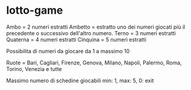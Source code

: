 # lotto-game

Ambo = 2 numeri estratti
Ambetto = estratto uno dei numeri giocati più il precedente o successivo dell'altro numero.
Terno = 3 numeri estratti
Quaterna = 4 numeri estratti
Cinquina = 5 numeri estratti

Possibilita di numeri da giocare da 1 a massimo 10

Ruote = Bari, Cagliari, Firenze, Genova, Milano, Napoli, Palermo, Roma, Torino, Venezia e tutte

Massimo numero di schedine giocabili min: 1, max: 5, 0: exit

